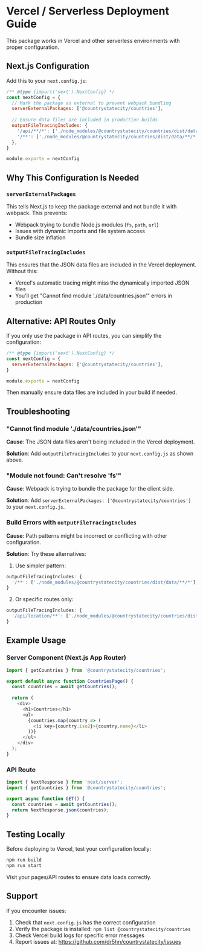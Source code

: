 # Vercel / Serverless Deployment Guide

This package works in Vercel and other serverless environments with proper configuration.

## Next.js Configuration

Add this to your `next.config.js`:

```javascript
/** @type {import('next').NextConfig} */
const nextConfig = {
  // Mark the package as external to prevent webpack bundling
  serverExternalPackages: ['@countrystatecity/countries'],
  
  // Ensure data files are included in production builds
  outputFileTracingIncludes: {
    '/api/**/*': ['./node_modules/@countrystatecity/countries/dist/data/**/*'],
    '/**': ['./node_modules/@countrystatecity/countries/dist/data/**/*'],
  },
}

module.exports = nextConfig
```

## Why This Configuration Is Needed

### `serverExternalPackages`

This tells Next.js to keep the package external and not bundle it with webpack. This prevents:
- Webpack trying to bundle Node.js modules (`fs`, `path`, `url`)
- Issues with dynamic imports and file system access
- Bundle size inflation

### `outputFileTracingIncludes`

This ensures that the JSON data files are included in the Vercel deployment. Without this:
- Vercel's automatic tracing might miss the dynamically imported JSON files
- You'll get "Cannot find module './data/countries.json'" errors in production

## Alternative: API Routes Only

If you only use the package in API routes, you can simplify the configuration:

```javascript
/** @type {import('next').NextConfig} */
const nextConfig = {
  serverExternalPackages: ['@countrystatecity/countries'],
}

module.exports = nextConfig
```

Then manually ensure data files are included in your build if needed.

## Troubleshooting

### "Cannot find module './data/countries.json'"

**Cause**: The JSON data files aren't being included in the Vercel deployment.

**Solution**: Add `outputFileTracingIncludes` to your `next.config.js` as shown above.

### "Module not found: Can't resolve 'fs'"

**Cause**: Webpack is trying to bundle the package for the client side.

**Solution**: Add `serverExternalPackages: ['@countrystatecity/countries']` to your `next.config.js`.

### Build Errors with `outputFileTracingIncludes`

**Cause**: Path patterns might be incorrect or conflicting with other configuration.

**Solution**: Try these alternatives:

1. Use simpler pattern:
```javascript
outputFileTracingIncludes: {
  '/**': ['./node_modules/@countrystatecity/countries/dist/data/**/*'],
}
```

2. Or specific routes only:
```javascript
outputFileTracingIncludes: {
  '/api/location/**': ['./node_modules/@countrystatecity/countries/dist/data/**/*'],
}
```

## Example Usage

### Server Component (Next.js App Router)

```typescript
import { getCountries } from '@countrystatecity/countries';

export default async function CountriesPage() {
  const countries = await getCountries();
  
  return (
    <div>
      <h1>Countries</h1>
      <ul>
        {countries.map(country => (
          <li key={country.iso2}>{country.name}</li>
        ))}
      </ul>
    </div>
  );
}
```

### API Route

```typescript
import { NextResponse } from 'next/server';
import { getCountries } from '@countrystatecity/countries';

export async function GET() {
  const countries = await getCountries();
  return NextResponse.json(countries);
}
```

## Testing Locally

Before deploying to Vercel, test your configuration locally:

```bash
npm run build
npm run start
```

Visit your pages/API routes to ensure data loads correctly.

## Support

If you encounter issues:
1. Check that `next.config.js` has the correct configuration
2. Verify the package is installed: `npm list @countrystatecity/countries`
3. Check Vercel build logs for specific error messages
4. Report issues at: https://github.com/dr5hn/countrystatecity/issues
